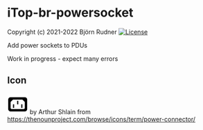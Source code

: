 # iTop-br-powersocket

Copyright (c) 2021-2022 Björn Rudner
[![License](https://img.shields.io/github/license/rudnerbjoern/iTop-br-powersocket)](https://github.com/rudnerbjoern/iTop-br-powersocket/blob/main/LICENSE)

Add power sockets to PDUs

Work in progress - expect many errors

## Icon

![power connector](images/powersocket.png) by Arthur Shlain from <https://thenounproject.com/browse/icons/term/power-connector/>
